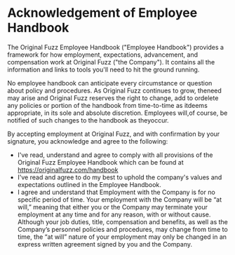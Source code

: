 # Acknowledgement of Employee Handbook

The Original Fuzz Employee Handbook ("Employee Handbook") ​provides​ ​a​ ​framework​ ​for​ ​how​ ​employment, expectations,​ ​advancement,​ ​and​ ​compensation​ ​work​ ​at​ ​Original Fuzz ("the Company"). It contains all the information and links to tools you'll need to hit the ground running.

No​ ​employee​ ​handbook​ ​can​ ​anticipate​ ​every​ ​circumstance​ ​or question​ ​about​ ​policy​ ​and​ ​procedures.​ ​As​ ​Original​ ​Fuzz​ continues to​ ​grow,​ ​the​ ​need​ ​may​ ​arise​ ​and​ ​Original​ ​Fuzz​ ​reserves​ ​the​ right to​ ​change,​ ​add​ ​to​ ​or​ ​delete​ ​any​ ​policies​ ​or​ ​portion​ of​ ​the handbook​ ​from​ ​time-to-time​ ​as​ ​it​ ​deems​ ​appropriate,​ ​in​ its​ ​sole and​ ​absolute​ ​discretion.​ ​Employees​ ​will,​ ​of​ ​course,​ be​ ​notified of​ ​such​ ​changes​ ​to​ ​the​ ​handbook​ ​as​ ​they​ ​occur.

By accepting employment at Original Fuzz, and with confirmation by your signature, you acknowledge and agree to the following:

* I've read, understand and agree to comply with all provisions of the Original Fuzz Employee Handbook which can be found at https://originalfuzz.com/handbook
* I've read and agree to do my best to uphold the company's values and expectations outlined in the Employee Handbook.
* I agree and understand that Employment with the Company is for no specific period of time. Your employment with the Company will be “at will,” meaning that either you or the Company may terminate your employment at any time and for any reason, with or without cause. Although your job duties, title, compensation and benefits, as well as the Company’s personnel policies and procedures, may change from time to time, the “at will” nature of your employment may only be changed in an express written agreement signed by you and the Company.
